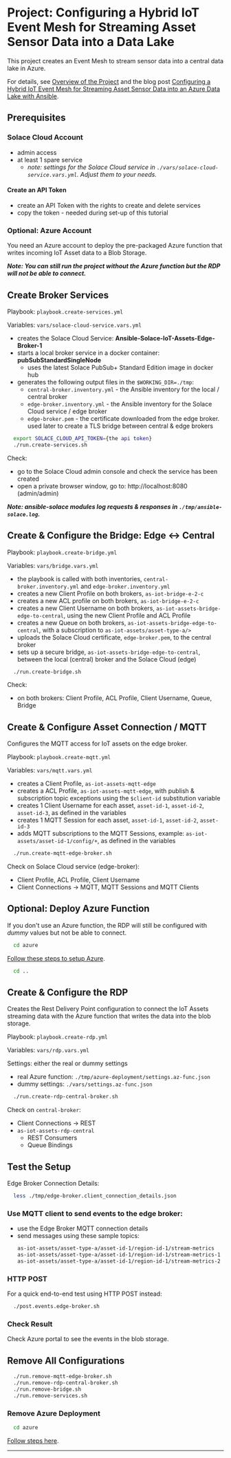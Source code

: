 # Project: Configuring a Hybrid IoT Event Mesh for Streaming Asset Sensor Data into a Data Lake

This project creates an Event Mesh to stream sensor data into a central data lake in Azure.

For details,
see [Overview of the Project](./ProjectOverview.md)
and the blog post [Configuring a Hybrid IoT Event Mesh for Streaming Asset Sensor Data into an Azure Data Lake with Ansible](https://solace.com/blog/streaming-asset-sensor-data-azure-datalake-ansible/).

## Prerequisites

### Solace Cloud Account

- admin access
- at least 1 spare service
  - _note: settings for the Solace Cloud service in `./vars/solace-cloud-service.vars.yml`. Adjust them to your needs._

#### Create an API Token

- create an API Token with the rights to create and delete services
- copy the token - needed during set-up of this tutorial

### Optional: Azure Account

You need an Azure account to deploy the pre-packaged Azure function that writes incoming IoT Asset data to a Blob Storage.

**_Note: You can still run the project without the Azure function but the RDP will not be able to connect._**

## Create Broker Services

Playbook: `playbook.create-services.yml`

Variables: `vars/solace-cloud-service.vars.yml`

  - creates the Solace Cloud Service: **Ansible-Solace-IoT-Assets-Edge-Broker-1**
  - starts a local broker service in a docker container: **pubSubStandardSingleNode**
    - uses the latest Solace PubSub+ Standard Edition image in docker hub
  - generates the following output files in the `$WORKING_DIR=./tmp`:
    - `central-broker.inventory.yml` - the Ansible inventory for the local / central broker
    - `edge-broker.inventory.yml` - the Ansible inventory for the Solace Cloud service / edge broker
    - `edge-broker.pem` - the certificate downloaded from the edge broker. used later to create a TLS bridge between central & edge brokers

````bash
  export SOLACE_CLOUD_API_TOKEN={the api token}
  ./run.create-services.sh
````

Check:
  - go to the Solace Cloud admin console and check the service has been created
  - open a private browser window, go to: http://localhost:8080 (admin/admin)


_**Note: ansible-solace modules log requests & responses in `./tmp/ansible-solace.log`.**_


## Create & Configure the Bridge: Edge <-> Central

Playbook: `playbook.create-bridge.yml`

Variables: `vars/bridge.vars.yml`

  - the playbook is called with both inventories, `central-broker.inventory.yml` and `edge-broker.inventory.yml`
  - creates a new Client Profile on both brokers, `as-iot-bridge-e-2-c`
  - creates a new ACL profile on both brokers, `as-iot-bridge-e-2-c`
  - creates a new Client Username on both brokers, `as-iot-assets-bridge-edge-to-central`, using the new Client Profile and ACL Profile
  - creates a new Queue on both brokers, `as-iot-assets-bridge-edge-to-central`, with a subscription to `as-iot-assets/asset-type-a/>`
  - uploads the Solace Cloud certificate, `edge-broker.pem`, to the central broker
  - sets up a secure bridge, `as-iot-assets-bridge-edge-to-central`, between the local (central) broker and the Solace Cloud (edge)

````bash
  ./run.create-bridge.sh
````
Check:
  - on both brokers: Client Profile, ACL Profile, Client Username, Queue, Bridge

## Create & Configure Asset Connection / MQTT

Configures the MQTT access for IoT assets on the edge broker.

Playbook: `playbook.create-mqtt.yml`

Variables: `vars/mqtt.vars.yml`

  - creates a Client Profile, `as-iot-assets-mqtt-edge`
  - creates a ACL Profile, `as-iot-assets-mqtt-edge`, with publish & subscription topic exceptions using the `$client-id` substitution variable
  - creates 1 Client Username for each asset, `asset-id-1`, `asset-id-2`, `asset-id-3`, as defined in the variables
  - creates 1 MQTT Session for each asset, `asset-id-1`, `asset-id-2`, `asset-id-3`
  - adds MQTT subscriptions to the MQTT Sessions, example: `as-iot-assets/asset-id-1/config/+`, as defined in the variables

````bash
  ./run.create-mqtt-edge-broker.sh
````

Check on Solace Cloud service (edge-broker):
  - Client Profile, ACL Profile, Client Username
  - Client Connections -> MQTT, MQTT Sessions and MQTT Clients


## Optional: Deploy Azure Function

If you don't use an Azure function, the RDP will still be configured with _dummy_ values but not be able to connect.

````bash
  cd azure
````
[Follow these steps to setup Azure](./azure).
````bash
  cd ..
````

## Create & Configure the RDP

Creates the Rest Delivery Point configuration to connect the IoT Assets streaming data with the Azure function that writes the data into the blob storage.

Playbook: `playbook.create-rdp.yml`

Variables: `vars/rdp.vars.yml`

Settings: either the real or dummy settings
  - real Azure function: `./tmp/azure-deployment/settings.az-func.json`
  - dummy settings: `./vars/settings.az-func.json`

````bash
  ./run.create-rdp-central-broker.sh
````

Check on `central-broker`:
- Client Connections -> REST
- `as-iot-assets-rdp-central`
  - REST Consumers
  - Queue Bindings

## Test the Setup

Edge Broker Connection Details:
````bash
  less ./tmp/edge-broker.client_connection_details.json
````

### Use MQTT client to send events to the edge broker:
  - use the Edge Broker MQTT connection details
  - send messages using these sample topics:
    ````bash
    as-iot-assets/asset-type-a/asset-id-1/region-id-1/stream-metrics
    as-iot-assets/asset-type-a/asset-id-1/region-id-1/stream-metrics-1
    as-iot-assets/asset-type-a/asset-id-1/region-id-1/stream-metrics-2
    ````

### HTTP POST

For a quick end-to-end test using HTTP POST instead:
````bash
  ./post.events.edge-broker.sh
````

### Check Result

Check Azure portal to see the events in the blob storage.


## Remove All Configurations

````bash
  ./run.remove-mqtt-edge-broker.sh
  ./run.remove-rdp-central-broker.sh
  ./run.remove-bridge.sh
  ./run.remove-services.sh
````

### Remove Azure Deployment

````bash
  cd azure
````

[Follow steps here](./azure).

---
